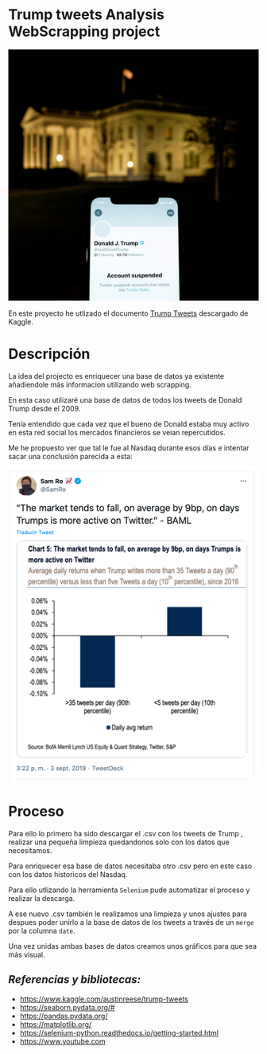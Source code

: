 #   Trump tweets Analysis WebScrapping project

![img_don](https://github.com/amorenorp/Trump_tweets_Analysis_WebScrapping/blob/main/Img/img_don.jpg)

En este proyecto he utlizado el documento [Trump Tweets](https://www.kaggle.com/austinreese/trump-tweets) descargado de Kaggle.




# Descripción
La idea del projecto es enriquecer una base de datos ya existente añadiendole más informacion utilizando web scrapping. 

En esta caso utilizaré una base de datos de todos los tweets de Donald Trump desde el 2009. 

Tenía entendido que cada vez que el bueno de Donald estaba muy activo en esta red social los mercados financieros se veian repercutidos. 

Me he propuesto ver que tal le fue al Nasdaq durante esos días e intentar sacar una conclusión parecida a esta: 

![img_tweet](https://github.com/amorenorp/Trump_tweets_Analysis_WebScrapping/blob/main/Img/img_tweet.png)


# Proceso

Para ello lo primero ha sido descargar el .csv con los tweets de Trump , realizar una pequeña limpieza quedandonos solo con los datos que necesitamos. 

Para enriquecer esa base de datos necesitaba otro .csv pero en este caso con los datos historicos del Nasdaq.

Para ello utlizando la herramienta `Selenium` pude automatizar el proceso y realizar la descarga. 

A ese nuevo .csv también le realizamos una limpieza y unos ajustes para despues poder unirlo a la base de datos de los tweets a través de un `merge` por la columna `date`.

Una vez unidas ambas bases de datos creamos unos gráficos para que sea más visual. 



## *Referencias y bibliotecas:*

 - https://www.kaggle.com/austinreese/trump-tweets
 - https://seaborn.pydata.org/#
 - https://pandas.pydata.org/
 - https://matplotlib.org/
 - https://selenium-python.readthedocs.io/getting-started.html
 - https://www.youtube.com


